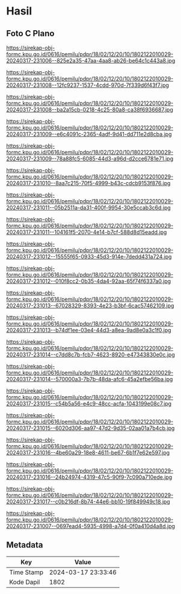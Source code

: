 # Hasil

## Foto C Plano

https://sirekap-obj-formc.kpu.go.id/0616/pemilu/pdpr/18/02/12/20/10/1802122010029-20240317-231006--825e2a35-47aa-4aa8-ab26-be64c1c443a8.jpg

https://sirekap-obj-formc.kpu.go.id/0616/pemilu/pdpr/18/02/12/20/10/1802122010029-20240317-231008--12fc9237-1537-4cdd-970d-7f339d6f43f7.jpg

https://sirekap-obj-formc.kpu.go.id/0616/pemilu/pdpr/18/02/12/20/10/1802122010029-20240317-231008--ba2a15cb-0218-4c25-80a8-ca38f6936687.jpg

https://sirekap-obj-formc.kpu.go.id/0616/pemilu/pdpr/18/02/12/20/10/1802122010029-20240317-231009--e6c4091c-2365-4adf-9d41-dd711e2d8cba.jpg

https://sirekap-obj-formc.kpu.go.id/0616/pemilu/pdpr/18/02/12/20/10/1802122010029-20240317-231009--78a88fc5-6085-44d3-a96d-d2cce6781e71.jpg

https://sirekap-obj-formc.kpu.go.id/0616/pemilu/pdpr/18/02/12/20/10/1802122010029-20240317-231010--8aa7c215-70f5-4999-b43c-cdcb9153f876.jpg

https://sirekap-obj-formc.kpu.go.id/0616/pemilu/pdpr/18/02/12/20/10/1802122010029-20240317-231011--05b2511a-da31-400f-9954-30e5ccab3c6d.jpg

https://sirekap-obj-formc.kpu.go.id/0616/pemilu/pdpr/18/02/12/20/10/1802122010029-20240317-231011--104161f5-2070-4e14-b7cf-588d8d15eadd.jpg

https://sirekap-obj-formc.kpu.go.id/0616/pemilu/pdpr/18/02/12/20/10/1802122010029-20240317-231012--15555f65-0933-45d3-914e-7dedd431a724.jpg

https://sirekap-obj-formc.kpu.go.id/0616/pemilu/pdpr/18/02/12/20/10/1802122010029-20240317-231012--010f8cc2-0b35-4da4-92aa-65f74f6337a0.jpg

https://sirekap-obj-formc.kpu.go.id/0616/pemilu/pdpr/18/02/12/20/10/1802122010029-20240317-231013--67028329-8393-4e23-b3bf-6cac57462109.jpg

https://sirekap-obj-formc.kpu.go.id/0616/pemilu/pdpr/18/02/12/20/10/1802122010029-20240317-231013--b74df1ee-03e4-44d3-a8ea-9ad8e0a3c1f0.jpg

https://sirekap-obj-formc.kpu.go.id/0616/pemilu/pdpr/18/02/12/20/10/1802122010029-20240317-231014--c7dd8c7b-fcb7-4623-8920-e47343830e0c.jpg

https://sirekap-obj-formc.kpu.go.id/0616/pemilu/pdpr/18/02/12/20/10/1802122010029-20240317-231014--570000a3-7b7b-48da-afc6-45a2efbe56ba.jpg

https://sirekap-obj-formc.kpu.go.id/0616/pemilu/pdpr/18/02/12/20/10/1802122010029-20240317-231015--c54b5a56-e4c9-48cc-acfa-1043199e08c7.jpg

https://sirekap-obj-formc.kpu.go.id/0616/pemilu/pdpr/18/02/12/20/10/1802122010029-20240317-231015--6020d306-aa97-47d2-9d35-02aa01a7b4cb.jpg

https://sirekap-obj-formc.kpu.go.id/0616/pemilu/pdpr/18/02/12/20/10/1802122010029-20240317-231016--4be60a29-18e8-4611-be67-6b1f7e62e597.jpg

https://sirekap-obj-formc.kpu.go.id/0616/pemilu/pdpr/18/02/12/20/10/1802122010029-20240317-231016--24b24974-4319-47c5-90f9-7c090a710ede.jpg

https://sirekap-obj-formc.kpu.go.id/0616/pemilu/pdpr/18/02/12/20/10/1802122010029-20240317-231017--c0b216df-8b74-44e6-bb10-19f849949c18.jpg

https://sirekap-obj-formc.kpu.go.id/0616/pemilu/pdpr/18/02/12/20/10/1802122010029-20240317-231007--0697ead4-5935-4998-a7d4-0f0a410d4a8d.jpg


## Metadata

| Key        | Value               |
| ---------- | ------------------- |
| Time Stamp | 2024-03-17 23:33:46 |
| Kode Dapil | 1802                |



